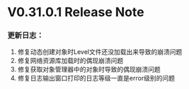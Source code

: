 # V0.31.0.1 Release Note

### 更新日志：

1. 修复动态创建对象时Level文件还没加载出来导致的崩溃问题
2. 修复网络资源库加载时的偶现崩溃问题
3. 修复获取对象管理器中的对象时导致的偶现崩溃问题
4. 修复日志输出窗口打印的日志等级一直是error级别的问题